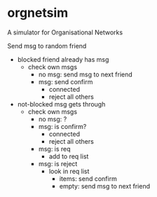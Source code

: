 # orgnetsim
A simulator for Organisational Networks

Send msg to random friend
- blocked friend already has msg
   - check own msgs
      - no msg: send msg to next friend
      - msg: send confirm
         - connected
         - reject all others
- not-blocked msg gets through
   - check own msgs
      - no msg: ?
      - msg: is confirm?
         - connected
         - reject all others
      - msg: is req
         - add to req list
      - msg: is reject
         - look in req list
            - items: send confirm
            - empty: send msg to next friend
